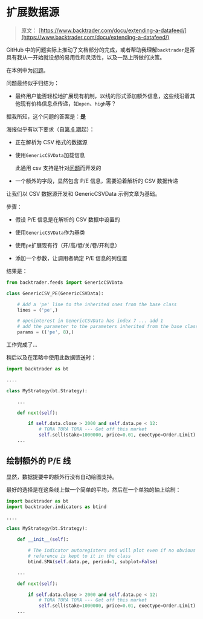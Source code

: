 # 扩展数据源

> 原文： [https://www.backtrader.com/docu/extending-a-datafeed/](https://www.backtrader.com/docu/extending-a-datafeed/)

GitHub 中的问题实际上推动了文档部分的完成，或者帮助我理解`backtrader`是否具有我从一开始就设想的易用性和灵活性，以及一路上所做的决策。

在本例中为[问题](https://github.com/mementum/backtrader/issues/9)。

问题最终似乎归结为：

*   最终用户能否轻松地扩展现有机制，以线的形式添加额外信息，这些线沿着其他现有价格信息点传递，如`open`、`high`等？

据我所知，这个问题的答案是：**是**

海报似乎有以下要求（自[第 6 期](https://github.com/mementum/backtrader/issues/6)起）：

*   正在解析为 CSV 格式的数据源

*   使用`GenericCSVData`加载信息

    此通用 csv 支持是针对[问题](https://github.com/mementum/backtrader/issues/6)而开发的

*   一个额外的字段，显然包含 P/E 信息，需要沿着解析的 CSV 数据传递

让我们以 CSV 数据源开发和 GenericCSVData 示例文章为基础。

步骤：

*   假设 P/E 信息是在解析的 CSV 数据中设置的

*   使用`GenericCSVData`作为基类

*   使用`pe`扩展现有行（开/高/低/关/卷/开利息）

*   添加一个参数，让调用者确定 P/E 信息的列位置

结果是：

```py
from backtrader.feeds import GenericCSVData

class GenericCSV_PE(GenericCSVData):

    # Add a 'pe' line to the inherited ones from the base class
    lines = ('pe',)

    # openinterest in GenericCSVData has index 7 ... add 1
    # add the parameter to the parameters inherited from the base class
    params = (('pe', 8),) 
```

工作完成了…

稍后以及在策略中使用此数据馈送时：

```py
import backtrader as bt

....

class MyStrategy(bt.Strategy):

    ...

    def next(self):

        if self.data.close > 2000 and self.data.pe < 12:
            # TORA TORA TORA --- Get off this market
            self.sell(stake=1000000, price=0.01, exectype=Order.Limit)
    ... 
```

## 绘制额外的 P/E 线

显然，数据提要中的额外行没有自动绘图支持。

最好的选择是在这条线上做一个简单的平均，然后在一个单独的轴上绘制：

```py
import backtrader as bt
import backtrader.indicators as btind

....

class MyStrategy(bt.Strategy):

    def __init__(self):

        # The indicator autoregisters and will plot even if no obvious
        # reference is kept to it in the class
        btind.SMA(self.data.pe, period=1, subplot=False)

    ...

    def next(self):

        if self.data.close > 2000 and self.data.pe < 12:
            # TORA TORA TORA --- Get off this market
            self.sell(stake=1000000, price=0.01, exectype=Order.Limit)
    ... 
```